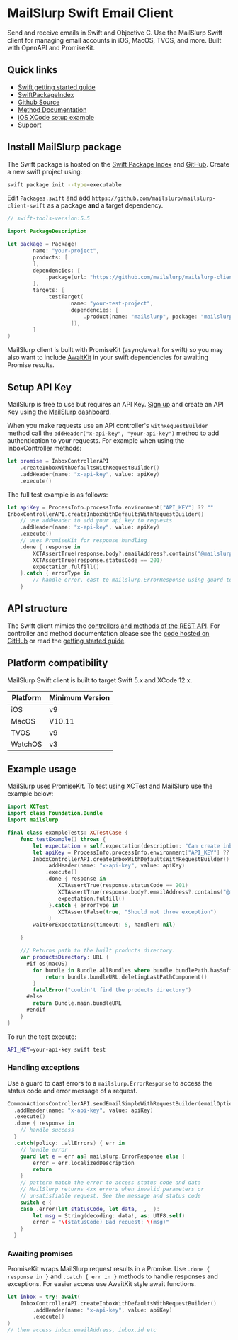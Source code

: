 # MailSlurp Swift Email Client

Send and receive emails in Swift and Objective C. Use the MailSlurp Swift client for managing email accounts in iOS, MacOS, TVOS, and more. Built with OpenAPI and PromiseKit.

## Quick links

- [Swift getting started guide](https://www.mailslurp.com/examples/)
- [SwiftPackageIndex](https://swiftpackageindex.com/mailslurp/mailslurp-client-swift)
- [Github Source](https://github.com/mailslurp/mailslurp-client-swift/)
- [Method Documentation](https://docs.mailslurp.com/swift/docs/)
- [iOS XCode setup example](https://www.mailslurp.com/examples/ios-xcode-send-and-read-email-example/)
- [Support](https://www.mailslurp.com/support/)

## Install MailSlurp package
The Swift package is hosted on the [Swift Package Index](https://swiftpackageindex.com/mailslurp/mailslurp-client-swift) and [GitHub](https://github.com/mailslurp/mailslurp-client-swift). Create a new swift project using:

```bash
swift package init --type=executable
```

Edit `Packages.swift` and add `https://github.com/mailslurp/mailslurp-client-swift` as a package **and** a target dependency.

```swift
// swift-tools-version:5.5

import PackageDescription

let package = Package(
        name: "your-project",
        products: [
        ],
        dependencies: [
            .package(url: "https://github.com/mailslurp/mailslurp-client-swift", from: "15.12.5"),
        ],
        targets: [
            .testTarget(
                    name: "your-test-project",
                    dependencies: [
                        .product(name: "mailslurp", package: "mailslurp-client-swift")
                    ]),
        ]
)
```

MailSlurp client is built with PromiseKit (async/await for swift) so you may also want to include [AwaitKit](https://github.com/yannickl/AwaitKit) in your swift dependencies for awaiting Promise results.

## Setup API Key

MailSlurp is free to use but requires an API Key. [Sign up](https://app.mailslurp.com) and create an API Key using the [MailSlurp dashboard](https://app.mailslurp.com).

When you make requests use an API controller's `withRequestBuilder` method call the `addHeader("x-api-key", "your-api-key")` method to add authentication to your requests. For example when using the InboxController methods:

```swift
let promise = InboxControllerAPI
    .createInboxWithDefaultsWithRequestBuilder()
    .addHeader(name: "x-api-key", value: apiKey)
    .execute()
```

The full test example is as follows:

```swift
let apiKey = ProcessInfo.processInfo.environment["API_KEY"] ?? ""
InboxControllerAPI.createInboxWithDefaultsWithRequestBuilder()
    // use addHeader to add your api key to requests
    .addHeader(name: "x-api-key", value: apiKey)
    .execute()
    // uses PromiseKit for response handling
    .done { response in
        XCTAssertTrue(response.body?.emailAddress?.contains("@mailslurp") ?? false)
        XCTAssertTrue(response.statusCode == 201)
        expectation.fulfill()
    }.catch { errorType in 
        // handle error, cast to mailslurp.ErrorResponse using guard to access .error(statusCode, data, _, _)
    }
```

## API structure

The Swift client mimics the [controllers and methods of the REST API](https://docs.mailslurp.com/api/). For controller and method documentation please see the [code hosted on GitHub](https://github.com/mailslurp/mailslurp-client-swift) or read the [getting started guide](https://www.mailslurp.com/guides/getting-started/).

## Platform compatibility

MailSlurp Swift client is built to target Swift 5.x and XCode 12.x.

| Platform | Minimum Version |
|----------|-----------------|
| iOS      | v9              |
| MacOS    | V10.11          |
| TVOS     | v9              |
| WatchOS  | v3              |

## Example usage

MailSlurp uses PromiseKit. To test using XCTest and MailSlurp use the example below:

```swift
import XCTest
import class Foundation.Bundle
import mailslurp

final class exampleTests: XCTestCase {
    func testExample() throws {
        let expectation = self.expectation(description: "Can create inbox")
        let apiKey = ProcessInfo.processInfo.environment["API_KEY"] ?? ""
        InboxControllerAPI.createInboxWithDefaultsWithRequestBuilder()
            .addHeader(name: "x-api-key", value: apiKey)
            .execute()
            .done { response in
                XCTAssertTrue(response.statusCode == 201)
                XCTAssertTrue(response.body?.emailAddress?.contains("@mailslurp") ?? false)
                expectation.fulfill()
             }.catch { errorType in
                XCTAssertFalse(true, "Should not throw exception")
             }
        waitForExpectations(timeout: 5, handler: nil)

    }

    /// Returns path to the built products directory.
    var productsDirectory: URL {
      #if os(macOS)
        for bundle in Bundle.allBundles where bundle.bundlePath.hasSuffix(".xctest") {
            return bundle.bundleURL.deletingLastPathComponent()
        }
        fatalError("couldn't find the products directory")
      #else
        return Bundle.main.bundleURL
      #endif
    }
}
```

To run the test execute:

```bash
API_KEY=your-api-key swift test
```

### Handling exceptions

Use a guard to cast errors to a `mailslurp.ErrorResponse` to access the status code and error message of a request.

```swift
CommonActionsControllerAPI.sendEmailSimpleWithRequestBuilder(emailOptions: sendOptions)
  .addHeader(name: "x-api-key", value: apiKey)
  .execute()
  .done { response in
    // handle success
  }
  .catch(policy: .allErrors) { err in
    // handle error
    guard let e = err as? mailslurp.ErrorResponse else {
        error = err.localizedDescription
        return
    }
    // pattern match the error to access status code and data
    // MailSlurp returns 4xx errors when invalid parameters or
    // unsatisfiable request. See the message and status code
    switch e {
    case .error(let statusCode, let data, _, _):
        let msg = String(decoding: data!, as: UTF8.self)
        error = "\(statusCode) Bad request: \(msg)"
    }
  }
```

### Awaiting promises

PromiseKit wraps MailSlurp request results in a Promise. Use `.done { response in }` and `.catch { err in }` methods to handle responses and exceptions. For easier access use AwaitKit style await functions.

```swift
let inbox = try! await(
    InboxControllerAPI.createInboxWithDefaultsWithRequestBuilder()
        .addHeader(name: "x-api-key", value: apiKey)
        .execute()
)
// then access inbox.emailAddress, inbox.id etc
```
